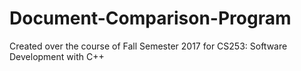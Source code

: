 # Document-Comparison-Program
Created over the course of Fall Semester 2017 for CS253: Software Development with C++
